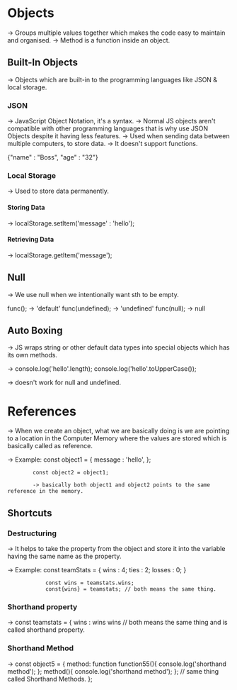 # Objects

-> Groups multiple values together which makes the code easy to maintain and organised.
-> Method is a function inside an object.

## Built-In Objects

-> Objects which are built-in to the programming languages like JSON & local storage.

### JSON

-> JavaScript Object Notation, it's a syntax.
-> Normal JS objects aren't compatible with other programming languages that is why use JSON Objects despite it having less features.
-> Used when sending data between multiple computers, to store data.
-> It doesn't support functions.

{"name" : "Boss",
"age" : "32"}

### Local Storage

-> Used to store data permanently.

#### Storing Data
-> localStorage.setItem('message' : 'hello');

#### Retrieving Data
-> localStorage.getItem('message');

## Null

-> We use null when we intentionally want sth to be empty.

func(); -> 'default'
func(undefined); -> 'undefined'
func(null); -> null

## Auto Boxing

-> JS wraps string or other default data types into special objects which has its own methods.

-> console.log('hello'.length);
   console.log('hello'.toUpperCase());

-> doesn't work for null and undefined.

# References

-> When we create an object, what we are basically doing is we are pointing to a location in the Computer Memory where the values are stored which is basically called as reference.

-> Example: const object1 = {
                  message : 'hello',
                  };

            const object2 = object1;

            -> basically both object1 and object2 points to the same reference in the memory.

## Shortcuts

### Destructuring

-> It helps to take the property from the object and store it into the variable having the same name as the property.

-> Example:     const teamStats = {
                      wins : 4;
                      ties : 2;
                      losses : 0;
                      }

                const wins = teamstats.wins;
                const{wins} = teamstats; // both means the same thing.

  ### Shorthand property

  -> const teamstats = {
            wins : wins
            wins // both means the same thing and is called shorthand property.

  ### Shorthand Method

  -> const object5 = {
           method: function function55(){
             console.log('shorthand method');
             };
            method(){
              console.log('shorthand method');
              };
              // same thing called Shorthand Methods.
            };

                  

